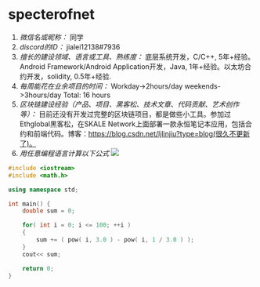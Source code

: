 # specterofnet

1. *微信名或昵称：* 同学
2. *discord的ID：* jialei12138#7936
3. *擅长的建设领域、语言或工具、熟练度：* 底层系统开发，C/C++, 5年+经验。Android Framework/Android Application开发，Java, 1年+经验。以太坊合约开发，solidity, 0.5年+经验.
4. *每周能花在业余项目的时间：* Workday->2hours/day  weekends->3hours/day Total: 16 hours
5. *区块链建设经验（产品、项目、黑客松、技术文章、代码贡献、艺术创作等）：* 目前还没有开发过完整的区块链项目，都是做些小工具。参加过Ethglobal黑客松，在SKALE Network上面部署一款永恒笔记本应用，包括合约和前端代码。博客：https://blog.csdn.net/ljlinjiu?type=blog(很久不更新了)。
6. *用任意编程语言计算以下公式*
![](https://latex.codecogs.com/svg.image?\sum_{n=1}^{100}\left&space;(n^{3}-\sqrt[3]{n}&space;\right&space;))

```C++
#include <iostream>
#include <math.h>

using namespace std;

int main() {
    double sum = 0;

    for( int i = 0; i <= 100; ++i )
    {
        sum += ( pow( i, 3.0 ) - pow( i, 1 / 3.0 ) );
    }
    cout<< sum;

    return 0;
}
```

